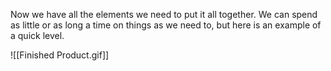 Now we have all the elements we need to put it all together. We can spend as little or as long a time on things as we need to, but here is an example of a quick level.

![[Finished Product.gif]]